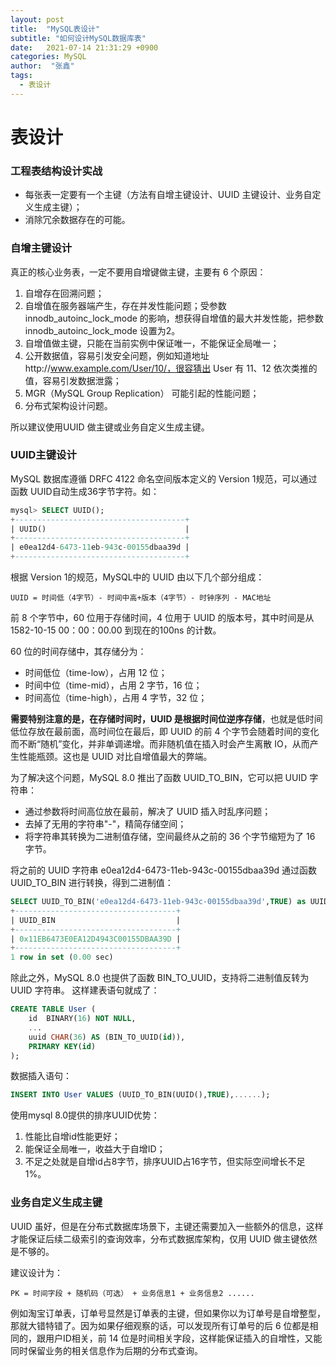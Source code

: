 ```yaml
---
layout: post
title:  "MySQL表设计"
subtitle: "如何设计MySQL数据库表"
date:   2021-07-14 21:31:29 +0900
categories: MySQL
author:  "张鑫"
tags:
  - 表设计
---
```


# 表设计

### 工程表结构设计实战

* 每张表一定要有一个主键（方法有自增主键设计、UUID 主键设计、业务自定义生成主键）；
* 消除冗余数据存在的可能。

### 自增主键设计

真正的核心业务表，一定不要用自增键做主键，主要有 6 个原因：
1. 自增存在回溯问题；
2. 自增值在服务器端产生，存在并发性能问题；受参数 innodb_autoinc_lock_mode 的影响，想获得自增值的最大并发性能，把参数 innodb_autoinc_lock_mode 设置为2。
3. 自增值做主键，只能在当前实例中保证唯一，不能保证全局唯一；
4. 公开数据值，容易引发安全问题，例如知道地址http://www.example.com/User/10/，很容猜出 User 有 11、12 依次类推的值，容易引发数据泄露；
5. MGR（MySQL Group Replication） 可能引起的性能问题；
6. 分布式架构设计问题。

所以建议使用UUID 做主键或业务自定义生成主键。

### UUID主键设计
MySQL 数据库遵循 DRFC 4122 命名空间版本定义的 Version 1规范，可以通过函数 UUID自动生成36字节字符。如：

```sql
mysql> SELECT UUID();
+--------------------------------------+
| UUID()                               |
+--------------------------------------+
| e0ea12d4-6473-11eb-943c-00155dbaa39d |
+--------------------------------------+
```
根据 Version 1的规范，MySQL中的 UUID 由以下几个部分组成：

```
UUID = 时间低（4字节）- 时间中高+版本（4字节）- 时钟序列 - MAC地址
```
前 8 个字节中，60 位用于存储时间，4 位用于 UUID 的版本号，其中时间是从 1582-10-15 00：00：00.00 到现在的100ns 的计数。

60 位的时间存储中，其存储分为：
* 时间低位（time-low），占用 12 位；
* 时间中位（time-mid），占用 2 字节，16 位；
* 时间高位（time-high），占用 4 字节，32 位；

**需要特别注意的是，在存储时间时，UUID 是根据时间位逆序存储**，也就是低时间低位存放在最前面，高时间位在最后，即 UUID 的前 4 个字节会随着时间的变化而不断“随机”变化，并非单调递增。而非随机值在插入时会产生离散 IO，从而产生性能瓶颈。这也是 UUID 对比自增值最大的弊端。

为了解决这个问题，MySQL 8.0 推出了函数 UUID_TO_BIN，它可以把 UUID 字符串：
* 通过参数将时间高位放在最前，解决了 UUID 插入时乱序问题；
* 去掉了无用的字符串"-"，精简存储空间；
* 将字符串其转换为二进制值存储，空间最终从之前的 36 个字节缩短为了 16 字节。

将之前的 UUID 字符串 e0ea12d4-6473-11eb-943c-00155dbaa39d 通过函数 UUID_TO_BIN 进行转换，得到二进制值：
```sql
SELECT UUID_TO_BIN('e0ea12d4-6473-11eb-943c-00155dbaa39d',TRUE) as UUID_BIN;
+------------------------------------+
| UUID_BIN                           |
+------------------------------------+
| 0x11EB6473E0EA12D4943C00155DBAA39D |
+------------------------------------+
1 row in set (0.00 sec)
```

除此之外，MySQL 8.0 也提供了函数 BIN_TO_UUID，支持将二进制值反转为 UUID 字符串。
这样建表语句就成了：

```sql
CREATE TABLE User (
    id  BINARY(16) NOT NULL,
    ...
    uuid CHAR(36) AS (BIN_TO_UUID(id)),
    PRIMARY KEY(id)
);
```
数据插入语句：

```sql
INSERT INTO User VALUES (UUID_TO_BIN(UUID(),TRUE),......);
```

使用mysql 8.0提供的排序UUID优势：
1. 性能比自增id性能更好；
2. 能保证全局唯一，收益大于自增ID；
3. 不足之处就是自增id占8字节，排序UUID占16字节，但实际空间增长不足1%。

### 业务自定义生成主键
UUID 虽好，但是在分布式数据库场景下，主键还需要加入一些额外的信息，这样才能保证后续二级索引的查询效率，分布式数据库架构，仅用 UUID 做主键依然是不够的。

建议设计为：

```
PK = 时间字段 + 随机码（可选） + 业务信息1 + 业务信息2 ......
```

例如淘宝订单表，订单号显然是订单表的主键，但如果你以为订单号是自增整型，那就大错特错了。因为如果仔细观察的话，可以发现所有订单号的后 6 位都是相同的，跟用户ID相关，前 14 位是时间相关字段，这样能保证插入的自增性，又能同时保留业务的相关信息作为后期的分布式查询。